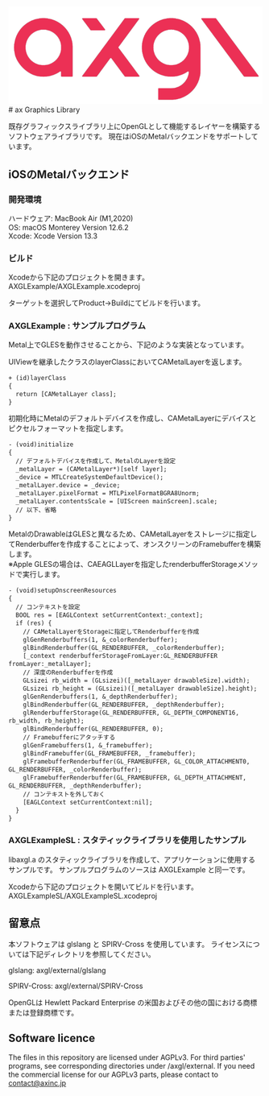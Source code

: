<img src="axgl.png">
# ax Graphics Library

既存グラフィックスライブラリ上にOpenGLとして機能するレイヤーを構築するソフトウェアライブラリです。
現在はiOSのMetalバックエンドをサポートしています。

## iOSのMetalバックエンド

### 開発環境

ハードウェア: MacBook Air (M1,2020)  
OS: macOS Monterey Version 12.6.2  
Xcode: Xcode Version 13.3  

### ビルド

Xcodeから下記のプロジェクトを開きます。  
AXGLExample/AXGLExample.xcodeproj

ターゲットを選択してProduct->Buildにてビルドを行います。

### AXGLExample : サンプルプログラム

Metal上でGLESを動作させることから、下記のような実装となっています。

UIViewを継承したクラスのlayerClassにおいてCAMetalLayerを返します。
```
+ (id)layerClass
{
  return [CAMetalLayer class];
}
```

初期化時にMetalのデフォルトデバイスを作成し、CAMetalLayerにデバイスとピクセルフォーマットを指定します。
```
- (void)initialize
{
  // デフォルトデバイスを作成して、MetalのLayerを設定
  _metalLayer = (CAMetalLayer*)[self layer];
  _device = MTLCreateSystemDefaultDevice();
  _metalLayer.device = _device;
  _metalLayer.pixelFormat = MTLPixelFormatBGRA8Unorm;
  _metalLayer.contentsScale = [UIScreen mainScreen].scale;
  // 以下、省略
}
```

MetalのDrawableはGLESと異なるため、CAMetalLayerをストレージに指定してRenderbufferを作成することによって、オンスクリーンのFramebufferを構築します。  
※Apple GLESの場合は、CAEAGLLayerを指定したrenderbufferStorageメソッドで実行します。
```
- (void)setupOnscreenResources
{
  // コンテキストを設定
  BOOL res = [EAGLContext setCurrentContext:_context];
  if (res) {
    // CAMetalLayerをStorageに指定してRenderbufferを作成
    glGenRenderbuffers(1, &_colorRenderbuffer);
    glBindRenderbuffer(GL_RENDERBUFFER, _colorRenderbuffer);
    [_context renderbufferStorageFromLayer:GL_RENDERBUFFER fromLayer:_metalLayer];
    // 深度のRenderbufferを作成
    GLsizei rb_width = (GLsizei)([_metalLayer drawableSize].width);
    GLsizei rb_height = (GLsizei)([_metalLayer drawableSize].height);
    glGenRenderbuffers(1, &_depthRenderbuffer);
    glBindRenderbuffer(GL_RENDERBUFFER, _depthRenderbuffer);
    glRenderbufferStorage(GL_RENDERBUFFER, GL_DEPTH_COMPONENT16, rb_width, rb_height);
    glBindRenderbuffer(GL_RENDERBUFFER, 0);
    // Framebufferにアタッチする
    glGenFramebuffers(1, &_framebuffer);
    glBindFramebuffer(GL_FRAMEBUFFER, _framebuffer);
    glFramebufferRenderbuffer(GL_FRAMEBUFFER, GL_COLOR_ATTACHMENT0, GL_RENDERBUFFER, _colorRenderbuffer);
    glFramebufferRenderbuffer(GL_FRAMEBUFFER, GL_DEPTH_ATTACHMENT, GL_RENDERBUFFER, _depthRenderbuffer);
    // コンテキストを外しておく
    [EAGLContext setCurrentContext:nil];
  }
}
```

### AXGLExampleSL : スタティックライブラリを使用したサンプル

libaxgl.a のスタティックライブラリを作成して、アプリケーションに使用するサンプルです。
サンプルプログラムのソースは AXGLExample と同一です。

Xcodeから下記のプロジェクトを開いてビルドを行います。  
AXGLExampleSL/AXGLExampleSL.xcodeproj

## 留意点

本ソフトウェアは glslang と SPIRV-Cross を使用しています。
ライセンスについては下記ディレクトリを参照してください。

glslang:
axgl/external/glslang

SPIRV-Cross:
axgl/external/SPIRV-Cross

OpenGLは Hewlett Packard Enterprise の米国およびその他の国における商標または登録商標です。

## Software licence
The files in this repository are licensed under AGPLv3. For third parties' programs, see corresponding directories under /axgl/external. If you need the commercial license for our AGPLv3 parts, please contact to contact@axinc.jp
